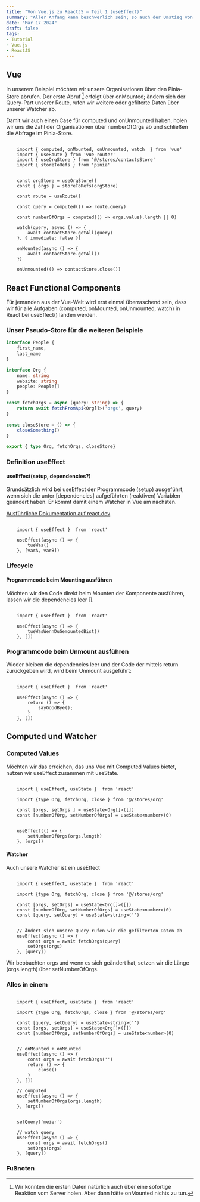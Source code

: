 ```yaml
---
title: "Von Vue.js zu ReactJS – Teil 1 (useEffect)"
summary: "Aller Anfang kann beschwerlich sein; so auch der Umstieg von Vue.js auf ReactJS."
date: "Mar 17 2024"
draft: false
tags:
- Tutorial
- Vue.js
- ReactJS
---
```


## Vue

In unserem Beispiel möchten wir unsere Organisationen über den Pinia-Store abrufen. Der erste Abruf [^1] erfolgt über onMounted;
ändern sich der Query-Part unserer Route, rufen wir weitere oder gefilterte Daten über unserer Watcher ab.

Damit wir auch einen Case für computed und onUnmounted haben, holen wir uns die Zahl der Organisationen über numberOfOrgs ab und schließen
die Abfrage im Pinia-Store.



```tsx

    import { computed, onMounted, onUnmounted, watch  } from 'vue'
    import { useRoute } from 'vue-router'
    import { useOrgStore } from '@/stores/contactsStore'
    import { storeToRefs } from 'pinia'


    const orgStore = useOrgStore()
    const { orgs } = storeToRefs(orgStore)

    const route = useRoute()
    
    const query = computed(() => route.query)

    const numberOfOrgs = computed(() => orgs.value).length || 0)
    
    watch(query, async () => {
        await contactStore.getAll(query)
    }, { immediate: false })        
    
    onMounted(async () => {
        await contactStore.getAll() 
    })

    onUnmounted(() => contactStore.close())
```

## React Functional Components

Für jemanden aus der Vue-Welt wird erst einmal überraschend sein, dass wir für alle Aufgaben (computed, onMounted, onUnmounted, watch) in React bei useEffect() landen werden.

### Unser Pseudo-Store für die weiteren Beispiele


```ts
interface People {
    first_name,
    last_name
}

interface Org {
    name: string
    website: string
    people: People[]
}

const fetchOrgs = async (query: string) => {
    return await fetchFromApi<Org[]>('orgs', query)
} 

const closeStore = () => {
    closeSomething()
}

export { type Org, fetchOrgs, closeStore}

```

### Definition useEffect

#### useEffect(setup, dependencies?)

Grundsätzlich wird bei useEffect der Programmcode (setup) ausgeführt, wenn sich die unter [dependencies] aufgeführten (reaktiven) Variablen geändert
haben. Er kommt damit einem Watcher in Vue am nächsten.



<a href="https://react.dev/reference/react/useEffect" target="_blank">Ausführliche Dokumentation auf react.dev</a>


```tsx
    
    import { useEffect }  from 'react'

    useEffect(async () => {
        tueWas()
    }, [varA, varB])

```

### Lifecycle

#### Programmcode beim Mounting ausführen

Möchten wir den Code direkt beim Mounten der Komponente ausführen, lassen wir die dependencies leer [].


```tsx
    
    import { useEffect }  from 'react'

    useEffect(async () => {
        tueWasWennDuGemountedBist()
    }, [])

```

### Programmcode beim Unmount ausführen

Wieder bleiben die dependencies leer und der Code der mittels return zurückgeben wird, wird beim Unmount ausgeführt:

```tsx
    
    import { useEffect }  from 'react'

    useEffect(async () => {
        return () => {
            sayGoodBye();
        }
    }, [])

```

## Computed und Watcher


### Computed Values

Möchten wir das erreichen, das uns Vue mit Computed Values bietet, nutzen wir useEffect zusammen mit useState.


```tsx

    import { useEffect, useState }  from 'react'
    
    import {type Org, fetchOrg, close } from '@/stores/org'
        
    const [orgs, setOrgs ] = useState<Org[]>([])
    const [numberOfOrg, setNumberOfOrgs] = useState<number>(0)
    

    useEffect(() => {
        setNumberOfOrgs(orgs.length)
    }, [orgs])

```

#### Watcher

Auch unsere Watcher ist ein useEffect


```tsx

    import { useEffect, useState }  from 'react'
    
    import {type Org, fetchOrg, close } from '@/stores/org'
        
    const [orgs, setOrgs] = useState<Org[]>([])
    const [numberOfOrg, setNumberOfOrgs] = useState<number>(0)
    const [query, setQuery] = useState<string>('')

    
    // Ändert sich unsere Query rufen wir die gefilterten Daten ab
    useEffect(async () => {
        const orgs = await fetchOrgs(query)
        setOrgs(orgs)
    }, [query])

```

Wir beobachten orgs und wenn es sich geändert hat, setzen wir die Länge (orgs.length) über setNumberOfOrgs.

### Alles in einem


```tsx

    import { useEffect, useState }  from 'react'
    
    import {type Org, fetchOrgs, close } from '@/stores/org'

    const [query, setQuery] = useState<string>('')
    const [orgs, setOrgs] = useState<Org[]>([])
    const [numberOfOrgs, setNumberOfOrgs] = useState<number>(0)


    // onMounted + onMounted
    useEffect(async () => {
        const orgs = await fetchOrgs('')
        return () => {
            close()
        }
    }, [])
    
    // computed 
    useEffect(async () => {
        setNumberOfOrgs(orgs.length)
    }, [orgs])

    
    setQuery('meier')
    
    // watch query
    useEffect(async () => {
        const orgs = await fetchOrgs()
        setOrgs(orgs)
    }, [query])

```

### Fußnoten

[^1]: Wir könnten die ersten Daten natürlich auch über eine sofortige Reaktion vom Server holen. Aber dann hätte onMounted nichts zu tun. 
